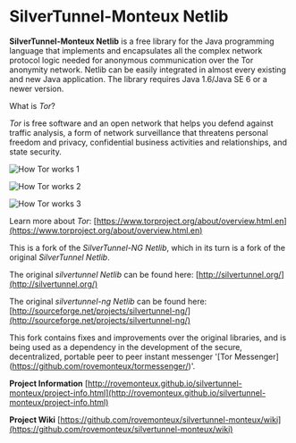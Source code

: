 **SilverTunnel-Monteux Netlib**
====================

**SilverTunnel-Monteux Netlib** is a free library for the Java programming language that implements and encapsulates all the complex network protocol logic needed for anonymous communication over the Tor anonymity network. Netlib can be easily integrated in almost every existing and new Java application. The library requires Java 1.6/Java SE 6 or a newer version.

What is _Tor_?

_Tor_ is free software and an open network that helps you defend against traffic analysis, a form of network surveillance that threatens personal freedom and privacy, confidential business activities and relationships, and state security.

![How Tor works 1](https://www.torproject.org/images/htw1.png)

![How Tor works 2](https://www.torproject.org/images/htw2.png)

![How Tor works 3](https://www.torproject.org/images/htw3.png)

Learn more about _Tor_: [https://www.torproject.org/about/overview.html.en](https://www.torproject.org/about/overview.html.en)

This is a fork of the _SilverTunnel-NG Netlib_, which in its turn is a fork of the original _SilverTunnel Netlib_.

The original _silvertunnel Netlib_ can be found here: [http://silvertunnel.org/](http://silvertunnel.org/)

The original _silvertunnel-ng Netlib_ can be found here: [http://sourceforge.net/projects/silvertunnel-ng/](http://sourceforge.net/projects/silvertunnel-ng/)

This fork contains fixes and improvements over the original libraries, and is being used as a dependency in the development of the secure, decentralized, portable peer to peer instant messenger '[Tor Messenger] (https://github.com/rovemonteux/tormessenger/)'.

**Project Information**
[http://rovemonteux.github.io/silvertunnel-monteux/project-info.html](http://rovemonteux.github.io/silvertunnel-monteux/project-info.html)

**Project Wiki**
[https://github.com/rovemonteux/silvertunnel-monteux/wiki](https://github.com/rovemonteux/silvertunnel-monteux/wiki)
